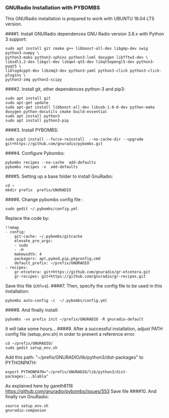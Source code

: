 ### GNURadio Installation with PYBOMBS 
This GNURadio installation is prepared to work with UBUNTU 18.04 LTS version. 


####1. Install GNURadio dependences GNU Radio version 3.8.x with Python 3 support:
```
sudo apt install git cmake g++ libboost-all-dev libgmp-dev swig python3-numpy \
python3-mako python3-sphinx python3-lxml doxygen libfftw3-dev \
libsdl1.2-dev libgsl-dev libqwt-qt5-dev libqt5opengl5-dev python3-pyqt5 \
liblog4cpp5-dev libzmq3-dev python3-yaml python3-click python3-click-plugins \
python3-zmq python3-scipy 

```
####2. Install git, other dependences python-3 and pip3:
```
sudo apt install git
sudo apt-get update
sudo apt-get install libboost-all-dev libusb-1.0-0-dev python-mako doxygen python-docutils cmake build-essential
sudo apt install python3
sudo apt install python3-pip
```
####3. Install PYBOMBS: 
```
sudo pip3 install --force-reinstall  --no-cache-dir --upgrade git+https://github.com/gnuradio/pybombs.git
``` 
####4. Configure Pybombs:
```
pybombs recipes --no-cache  add-defaults
pybombs recipes -v  add-defaults
```
####5. Setting up a base folder to install GnuRadio:
```
cd ~
mkdir prefix  prefix/GNURADIO
```
####6. Change pybombs config file :
```
sudo gedit ~/.pybombs/config.yml 
``` 
Replace the code  by:
```
!!omap
- config:
    git-cache: ~/.pybombs/gitcache
    elevate_pre_args:
    - sudo
    - -H
    makewidth: 4
    packagers: apt,pymod,pip,pkgconfig,cmd
    default_prefix: ~/prefix/GNURADIO
- recipes:
    gr-etcetera: git+https://github.com/gnuradio/gr-etcetera.git
    gr-recipes: git+https://github.com/gnuradio/gr-recipes.git
```
Save this file (ctrl+s). 
####7. Then, specify the config file to be used in this installation:
```
pybombs auto-config -c  ~/.pybombs/config.yml
```
####8. And finally install:

```
pybombs -vv prefix init ~/prefix/GNURADIO -R gnuradio-default
```
It will take some hours...
####9. After a successful installation, adjust PATH config file (setup_env.sh) in order to prevent a reference error.   
```
cd ~/prefix/GNURADIO/
sudo gedit setup_env.sh
```
Add this path: "~/prefix/GNURADIO/lib/python3/dist-packages"  to PYTHONPATH:

```
export PYTHONPATH="~/prefix/GNURADIO/lib/python3/dist-packages:...blabla"
```
 As explained here by gareth8118 <https://github.com/gnuradio/pybombs/issues/553>
Save file
####10. And finally run GnuRadio:

```
source setup_env.sh 
gnuradio-companion 
```